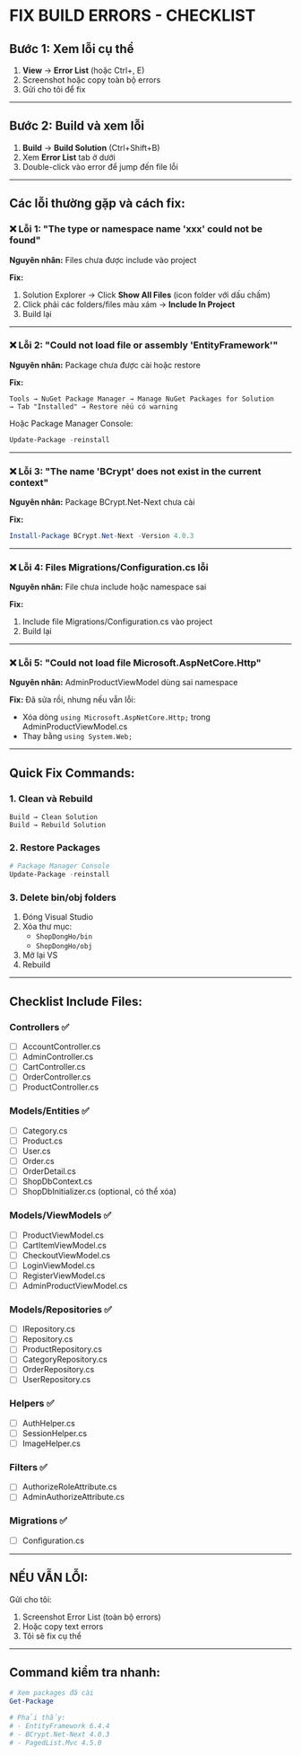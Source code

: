 # FIX BUILD ERRORS - CHECKLIST

## Bước 1: Xem lỗi cụ thể

1. **View** → **Error List** (hoặc Ctrl+\, E)
2. Screenshot hoặc copy toàn bộ errors
3. Gửi cho tôi để fix

---

## Bước 2: Build và xem lỗi

1. **Build** → **Build Solution** (Ctrl+Shift+B)
2. Xem **Error List** tab ở dưới
3. Double-click vào error để jump đến file lỗi

---

## Các lỗi thường gặp và cách fix:

### ❌ Lỗi 1: "The type or namespace name 'xxx' could not be found"

**Nguyên nhân:** Files chưa được include vào project

**Fix:**
1. Solution Explorer → Click **Show All Files** (icon folder với dấu chấm)
2. Click phải các folders/files màu xám → **Include In Project**
3. Build lại

---

### ❌ Lỗi 2: "Could not load file or assembly 'EntityFramework'"

**Nguyên nhân:** Package chưa được cài hoặc restore

**Fix:**
```
Tools → NuGet Package Manager → Manage NuGet Packages for Solution
→ Tab "Installed" → Restore nếu có warning
```

Hoặc Package Manager Console:
```powershell
Update-Package -reinstall
```

---

### ❌ Lỗi 3: "The name 'BCrypt' does not exist in the current context"

**Nguyên nhân:** Package BCrypt.Net-Next chưa cài

**Fix:**
```powershell
Install-Package BCrypt.Net-Next -Version 4.0.3
```

---

### ❌ Lỗi 4: Files Migrations/Configuration.cs lỗi

**Nguyên nhân:** File chưa include hoặc namespace sai

**Fix:**
1. Include file Migrations/Configuration.cs vào project
2. Build lại

---

### ❌ Lỗi 5: "Could not load file Microsoft.AspNetCore.Http"

**Nguyên nhân:** AdminProductViewModel dùng sai namespace

**Fix:** Đã sửa rồi, nhưng nếu vẫn lỗi:
- Xóa dòng `using Microsoft.AspNetCore.Http;` trong AdminProductViewModel.cs
- Thay bằng `using System.Web;`

---

## Quick Fix Commands:

### 1. Clean và Rebuild
```
Build → Clean Solution
Build → Rebuild Solution
```

### 2. Restore Packages
```powershell
# Package Manager Console
Update-Package -reinstall
```

### 3. Delete bin/obj folders
1. Đóng Visual Studio
2. Xóa thư mục:
   - `ShopDongHo/bin`
   - `ShopDongHo/obj`
3. Mở lại VS
4. Rebuild

---

## Checklist Include Files:

### Controllers ✅
- [ ] AccountController.cs
- [ ] AdminController.cs
- [ ] CartController.cs
- [ ] OrderController.cs
- [ ] ProductController.cs

### Models/Entities ✅
- [ ] Category.cs
- [ ] Product.cs
- [ ] User.cs
- [ ] Order.cs
- [ ] OrderDetail.cs
- [ ] ShopDbContext.cs
- [ ] ShopDbInitializer.cs (optional, có thể xóa)

### Models/ViewModels ✅
- [ ] ProductViewModel.cs
- [ ] CartItemViewModel.cs
- [ ] CheckoutViewModel.cs
- [ ] LoginViewModel.cs
- [ ] RegisterViewModel.cs
- [ ] AdminProductViewModel.cs

### Models/Repositories ✅
- [ ] IRepository.cs
- [ ] Repository.cs
- [ ] ProductRepository.cs
- [ ] CategoryRepository.cs
- [ ] OrderRepository.cs
- [ ] UserRepository.cs

### Helpers ✅
- [ ] AuthHelper.cs
- [ ] SessionHelper.cs
- [ ] ImageHelper.cs

### Filters ✅
- [ ] AuthorizeRoleAttribute.cs
- [ ] AdminAuthorizeAttribute.cs

### Migrations ✅
- [ ] Configuration.cs

---

## NẾU VẪN LỖI:

Gửi cho tôi:
1. Screenshot Error List (toàn bộ errors)
2. Hoặc copy text errors
3. Tôi sẽ fix cụ thể

---

## Command kiểm tra nhanh:

```powershell
# Xem packages đã cài
Get-Package

# Phải thấy:
# - EntityFramework 6.4.4
# - BCrypt.Net-Next 4.0.3
# - PagedList.Mvc 4.5.0
```
